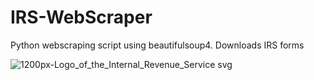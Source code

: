 # IRS-WebScraper
Python webscraping script using beautifulsoup4. Downloads IRS forms

![1200px-Logo_of_the_Internal_Revenue_Service svg](https://user-images.githubusercontent.com/34726562/160857857-c88620b0-3ac8-49a3-8e86-c0efb898eae6.png)
